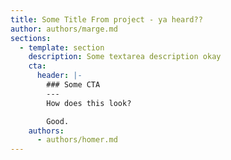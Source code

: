 ```yaml
---
title: Some Title From project - ya heard??
author: authors/marge.md
sections:
  - template: section
    description: Some textarea description okay
    cta:
      header: |-
        ### Some CTA
        ---
        How does this look?

        Good.
    authors:
      - authors/homer.md
---
```


